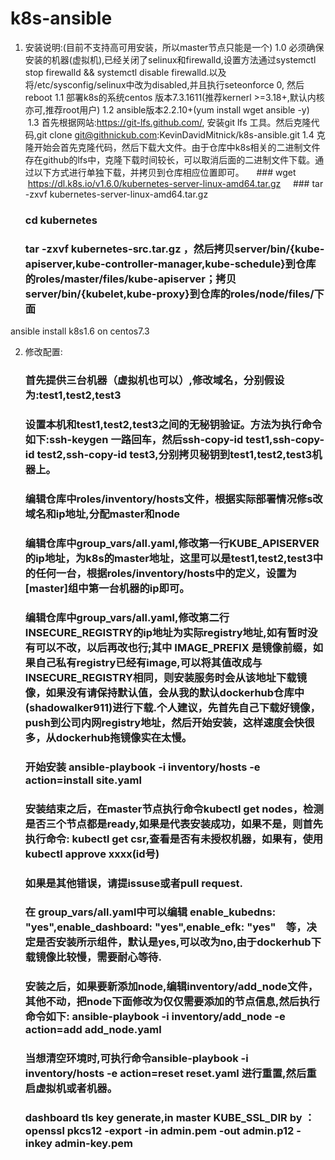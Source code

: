 
   
# k8s-ansible

1.  安装说明:(目前不支持高可用安装，所以master节点只能是一个)
  1.0 必须确保安装的机器(虚拟机),已经关闭了selinux和firewalld,设置方法通过systemctl stop firewalld && systemctl disable firewalld.以及将/etc/sysconfig/selinux中改为disabled,并且执行seteonforce 0, 然后reboot
  1.1  部署k8s的系统centos 版本7.3.1611(推荐kernerl >=3.18+,默认内核亦可,推荐root用户)
  1.2  ansible版本2.2.10+(yum install wget ansible -y)
  1.3  首先根据网站:https://git-lfs.github.com/, 安装git lfs 工具。然后克隆代码,git clone git@githnickub.com:KevinDavidMitnick/k8s-ansible.git
  1.4  克隆开始会首先克隆代码，然后下载大文件。由于仓库中k8s相关的二进制文件存在github的lfs中，克隆下载时间较长，可以取消后面的二进制文件下载。通过以下方式进行单独下载，并拷贝到仓库相应位置即可。
     ### wget  https://dl.k8s.io/v1.6.0/kubernetes-server-linux-amd64.tar.gz
     ### tar -zxvf  kubernetes-server-linux-amd64.tar.gz
     ### cd kubernetes 
     ### tar -zxvf kubernetes-src.tar.gz ，然后拷贝server/bin/{kube-apiserver,kube-controller-manager,kube-schedule}到仓库的roles/master/files/kube-apiserver；拷贝server/bin/{kubelet,kube-proxy}到仓库的roles/node/files/下面
ansible install k8s1.6 on centos7.3

2.  修改配置:
    ### 首先提供三台机器（虚拟机也可以）,修改域名，分别假设为:test1,test2,test3
    ### 设置本机和test1,test2,test3之间的无秘钥验证。方法为执行命令如下:ssh-keygen 一路回车，然后ssh-copy-id test1,ssh-copy-id test2,ssh-copy-id test3,分别拷贝秘钥到test1,test2,test3机器上。
    ### 编辑仓库中roles/inventory/hosts文件，根据实际部署情况修s改域名和ip地址,分配master和node
    ### 编辑仓库中group_vars/all.yaml,修改第一行KUBE_APISERVER的ip地址，为k8s的master地址，这里可以是test1,test2,test3中的任何一台，根据roles/inventory/hosts中的定义，设置为[master]组中第一台机器的ip即可。
    ### 编辑仓库中group_vars/all.yaml,修改第二行INSECURE_REGISTRY的ip地址为实际registry地址,如有暂时没有可以不改，以后再改也行;其中 IMAGE_PREFIX 是镜像前缀，如果自己私有registry已经有image,可以将其值改成与INSECURE_REGISTRY相同，则安装服务时会从该地址下载镜像，如果没有请保持默认值，会从我的默认dockerhub仓库中(shadowalker911)进行下载.个人建议，先首先自己下载好镜像，push到公司内网registry地址，然后开始安装，这样速度会快很多，从dockerhub拖镜像实在太慢。
    ### 开始安装 ansible-playbook -i inventory/hosts -e action=install site.yaml
    ### 安装结束之后，在master节点执行命令kubectl get nodes，检测是否三个节点都是ready,如果是代表安装成功，如果不是，则首先执行命令: kubectl get csr,查看是否有未授权机器，如果有，使用kubectl approve xxxx(id号)
    ### 如果是其他错误，请提issuse或者pull request.
    ### 在 group_vars/all.yaml中可以编辑 enable_kubedns: "yes",enable_dashboard: "yes",enable_efk: "yes"　等，决定是否安装所示组件，默认是yes,可以改为no,由于dockerhub下载镜像比较慢，需要耐心等待.
    ### 安装之后，如果要新添加node,编辑inventory/add_node文件，其他不动，把node下面修改为仅仅需要添加的节点信息,然后执行命令如下: ansible-playbook -i inventory/add_node -e action=add add_node.yaml
    ### 当想清空环境时,可执行命令ansible-playbook -i inventory/hosts -e action=reset reset.yaml 进行重置,然后重启虚拟机或者机器。
    ### dashboard tls key generate,in master KUBE_SSL_DIR by ：openssl pkcs12 -export -in admin.pem -out admin.p12 -inkey admin-key.pem


